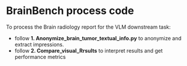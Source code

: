 # BrainBench process code

To process the Brain radiology report for the VLM downstream task: 
- follow **1. Anonymize_brain_tumor_textual_info.py** to anonymize and extract impressions. 
- follow **2. Compare_visual_Rrsults** to interpret results and get performance metrics
